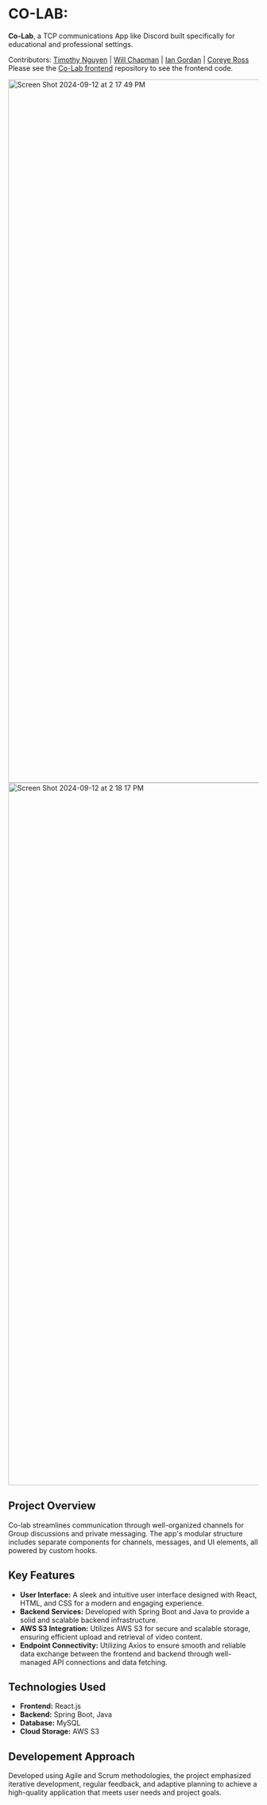 # CO-LAB: 

**Co-Lab**, a TCP communications App like Discord built specifically for educational and professional settings.

Contributors: [Timothy Nguyen]() | [Will Chapman](https://github.com/wpc3) | [Ian Gordan](https://github.com/igordon215) | [Coreye Ross](https://github.com/coreyeross25)
<br/>Please see the [Co-Lab frontend](https://github.com/ttxlnguyen/FinalReact) repository to see the frontend code.


<img width="1416" alt="Screen Shot 2024-09-12 at 2 17 49 PM" src="https://github.com/user-attachments/assets/199cd27f-2fb2-4c46-8176-d80ac4294515">
<img width="1414" alt="Screen Shot 2024-09-12 at 2 18 17 PM" src="https://github.com/user-attachments/assets/52d4ce5f-e60f-4cdc-8067-b22167918348">

## Project Overview
Co-lab streamlines communication through well-organized channels for Group discussions and private messaging. The app's modular structure includes separate components for channels, messages, and UI elements, all powered by custom hooks.

## Key Features
- **User Interface:** A sleek and intuitive user interface designed with React, HTML, and CSS for a modern and engaging experience.
- **Backend Services:** Developed with Spring Boot and Java to provide a solid and scalable backend infrastructure.
- **AWS S3 Integration:** Utilizes AWS S3 for secure and scalable storage, ensuring efficient upload and retrieval of video content.
- **Endpoint Connectivity:** Utilizing Axios to ensure smooth and reliable data exchange between the frontend and backend through well-managed API connections and data fetching.

## Technologies Used
- **Frontend:** React.js
- **Backend:** Spring Boot, Java
- **Database:** MySQL
- **Cloud Storage:** AWS S3

## Developement Approach
Developed using Agile and Scrum methodologies, the project emphasized iterative development, regular feedback, and adaptive planning to achieve a high-quality application that meets user needs and project goals.
